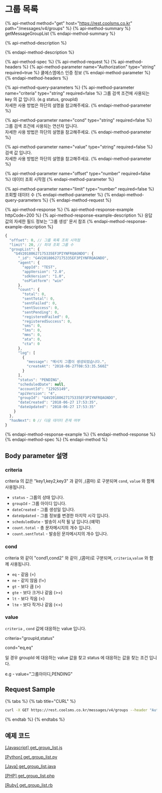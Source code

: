 # 그룹 목록

{% api-method method="get" host="https://rest.coolsms.co.kr" path="/messages/v4/groups" %}
{% api-method-summary %}
getMessageGroupList
{% endapi-method-summary %}

{% api-method-description %}

{% endapi-method-description %}

{% api-method-spec %}
{% api-method-request %}
{% api-method-headers %}
{% api-method-parameter name="Authorization" type="string" required=true %}
쿨에스엠에스 인증 정보
{% endapi-method-parameter %}
{% endapi-method-headers %}

{% api-method-query-parameters %}
{% api-method-parameter name="criteria" type="string" required=false %}
그룹 검색 조건에 사용되는 key 의 값 입니다. \(e.g status, groupId\)  
자세한 사용 방법은 하단의 설명을 참고해주세요.
{% endapi-method-parameter %}

{% api-method-parameter name="cond" type="string" required=false %}
그룹 검색 조건에 사용되는 연산자 입니다.  
자세한 사용 방법은 하단의 설명을 참고해주세요.
{% endapi-method-parameter %}

{% api-method-parameter name="value" type="string" required=false %}
검색 값 입니다.  
자세한 사용 방법은 하단의 설명을 참고해주세요.
{% endapi-method-parameter %}

{% api-method-parameter name="offset" type="number" required=false %}
데이터 조회 시작점
{% endapi-method-parameter %}

{% api-method-parameter name="limit" type="number" required=false %}
조회할 데이터 수
{% endapi-method-parameter %}
{% endapi-method-query-parameters %}
{% endapi-method-request %}

{% api-method-response %}
{% api-method-response-example httpCode=200 %}
{% api-method-response-example-description %}
응답 값의 자세한 필드 정보는 '그룹 생성' 문서 참조
{% endapi-method-response-example-description %}

```javascript
{
  "offset": 0, // 그룹 목록 조회 시작점
  "limit": 20, // 최대 조회 그룹 수
  "groupList": {
    "G4V20180627175335EF3PIYNFRQAGNDO": {
      "_id": "G4V20180627175335EF3PIYNFRQAGNDO",
      "agent": {
        "appId": "TEST",
        "appVersion": "2.0",
        "sdkVersion": "1.0",
        "osPlatform": "win"
      },
      "count": {
        "total": 0,
        "sentTotal": 0,
        "sentFailed": 0,
        "sentSuccess": 0,
        "sentPending": 0,
        "registeredFailed": 0,
        "registeredSuccess": 0,
        "sms": 0,
        "lms": 0,
        "mms": 0,
        "ata": 0,
        "cta": 0
      },
      "log": [
        {
          "message": "메시지 그룹이 생성되었습니다.",
          "createAt": "2018-06-27T08:53:35.560Z"
        }
      ],
      "status": "PENDING",
      "scheduledDate": null,
      "accountId": "12925149",
      "apiVersion": "4",
      "groupId": "G4V20180627175335EF3PIYNFRQAGNDO",
      "dateCreated": "2018-06-27 17:53:35",
      "dateUpdated": "2018-06-27 17:53:35"
    }
  },
  "hasNext": 0 // 다음 데이터 존재 여부
}
```
{% endapi-method-response-example %}
{% endapi-method-response %}
{% endapi-method-spec %}
{% endapi-method %}

## Body parameter 설명

### criteria

criteria 의 값은 "key1,key2,key3" 과 같이 ,\(콤마\) 로 구분되며 `cond`, `value` 와 함께 사용됩니다.

* `status` - 그룹의 상태 입니다.
* `groupId` - 그룹 아이디 입니다.
* `dateCreated` - 그룹 생성일 입니다.
* `dateUpdated` - 그룹 정보를 변경한 마지막 시각 입니다.
* `scheduledDate` - 발송이 시작 될 날 입니다.\(예약\)
* `count.total` - 총 문자메시지의 개수 입니다.
* `count.sentTotal` - 발송된 문자메시지의 개수 입니다.

### cond

criteria 와 같이 "cond1,cond2" 와 같이 ,\(콤마\)로 구분되며, `criteria`,`value` 와 함께 사용됩니다.

* `eq` - 같음 \(=\)
* `ne` - 같지 않음 \(!=\)
* `gt` - 보다 큼 \(&gt;\)
* `gte` - 보다 크거나 같음 \(&gt;=\)
* `lt` - 보다 작음 \(&lt;\)
* `lte` - 보다 작거나 같음 \(&lt;=\)

### value

`criteria` , `cond` 값에 대응하는 value 입니다.

criteria="groupId,status"

cond="eq,eq"

일 경우 groupId 에 대응하는 value 값을 찾고 status 에 대응하는 값을 찾는 조건 입니다.

e.g - value="그룹아이디,PENDING"

## Request Sample

{% tabs %}
{% tab title="CURL" %}
```bash
curl -X GET https://rest.coolsms.co.kr/messages/v4/groups --header "Authorization : HMAC-SHA256 ApiKey=[API_KEY], Date=[DATE], Salt=[UNIQID], Signature= [SIGNATURE]" \
```
{% endtab %}
{% endtabs %}

## 예제 코드

[\[Javascript\] get\_group\_list.js](https://github.com/coolsms/coolsms-v4-examples/javascript/get_group_list.js)

[\[Python\] get\_group\_list.py](https://github.com/coolsms/coolsms-v4-examples/blob/master/python/get_group_list.py)

[\[Java\] get\_group\_list.java](https://github.com/coolsms/coolsms-v4-examples/blob/master/java/get_group_list.java)

[\[PHP\] get\_group\_list.php](https://github.com/coolsms/coolsms-v4-examples/blob/master/php/get_group_list.php)

[\[Ruby\] get\_group\_list.rb](https://github.com/coolsms/coolsms-v4-examples/blob/master/ruby/get_group_list.rb)

